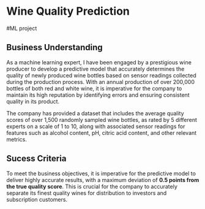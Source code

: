 # Wine Quality Prediction
#ML project
 ## Business Understanding
As a machine learning expert, I have been engaged by a prestigious wine producer to develop a predictive model that accurately determines the quality of newly produced wine bottles based on sensor readings collected during the production process. With an annual production of over 200,000 bottles of both red and white wine, it is imperative for the company to maintain its high reputation by identifying errors and ensuring consistent quality in its product.

The company has provided a dataset that includes the average quality scores of over 1,500 randomly sampled wine bottles, as rated by 5 different experts on a scale of 1 to 10, along with associated sensor readings for features such as alcohol content, pH, citric acid content, and other relevant metrics.

## Sucess Criteria
To meet the business objectives, it is imperative for the predictive model to deliver highly accurate results, with a maximum deviation of **0.5 points from the true quality score**. This is crucial for the company to accurately separate its finest quality wines for distribution to investors and subscription customers.
